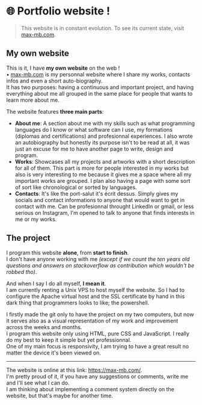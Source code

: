 # 🌐 Portfolio website !
> This website is in constant evolution. To see its current state, visit [max-mb.com](https://max-mb.com/).

## My own website
This is it, I have **my own website** on the web !  
• [max-mb.com](https://max-mb.com/) is my personnal website where I share my works, contacts infos and even a short auto-biography.  
It has two purposes: having a continuous and important project, and having everything about me all grouped in the same place for people that wants to learn more about me.  
  
The website features **three main parts**:
- **About me**: A section about me with my skills such as what programming languages do I know or what software can I use, my formations (diplomas and certifications) and profesionnal experiences. I also wrote an autobiography but honestly its purpose isn't to be read at all, it was just an excuse for me to have another page to write, design and program.
- **Works**: Showcases all my projects and artworks with a short description for all of them. This part is more for people interested in my works but also is very interesting to me because it gives me a space where all my important works are grouped. I plan also having a page with some sort of sort like chronological or sorted by languages.
- **Contacts**: It's like the port-salut it's écrit dessus. Simply gives my socials and contact informations to anyone that would want to get in contact with me. Can be profesionnal throught LinkedIn or gmail, or less serious on Instagram, I'm opened to talk to anyone that finds interests in me or my works.  

## The project
I program this website **alone**, from **start to finish**.  
I don't have anyone working with me *(except if we count the ten years old questions and answers on stackoverflow as contribution which wouldn't be robbed tho)*.  

And when I say I do all myself, **I mean it**.  
I am currently renting a Unix VPS to host myself the website. So I had to configure the Apache virtual host and the SSL certificate by hand in this dark thing that programmers looks to like; the powershell.  

I firstly made the git only to have the project on my two computers, but now it serves also as a visual representation of my work and improvement across the weeks and months.  
I program this website only using HTML, pure CSS and JavaScript. I really do my best to keep it simple but yet professionnal.  
One of my main focus is responsivity, I am trying to have a great result no matter the device it's been viewed on.  

---

The website is online at this link: https://max-mb.com/.  
I'm pretty proud of it, if you have any suggestions or comments, write me and I'll see what I can do.  
I am thinking about implementing a comment system directly on the website, but that's maybe for another time.

